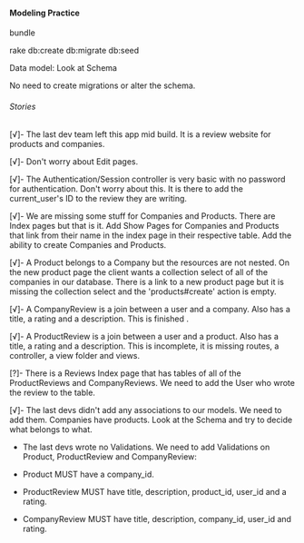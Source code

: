 #### Modeling Practice

bundle

rake db:create db:migrate db:seed

Data model: Look at Schema

No need to create migrations or alter the schema.

###### Stories

[√]- The last dev team left this app mid build. It is a review website for products and companies.

[√]- Don't worry about Edit pages.

[√]- The Authentication/Session controller is very basic with no password for authentication. Don't worry about this. It is there to add the current_user's ID to the review they are writing.

[√]- We are missing some stuff for Companies and Products. There are Index pages but that is it. Add Show Pages for Companies and Products that link from their name in the index page in their respective table. Add the ability to create Companies and Products.

[√]- A Product belongs to a Company but the resources are not nested. On the new product page the client wants a collection select of all of the companies in our database. There is a link to a new product page but it is missing the collection select and the 'products#create' action is empty.

[√]- A CompanyReview is a join between a user and a company. Also has a title, a rating and a description. This is finished .

[√]- A ProductReview is a join between a user and a product. Also has a title, a rating and a description. This is incomplete, it is missing routes, a controller, a view folder and views.

[?]- There is a Reviews Index page that has tables of all of the ProductReviews and CompanyReviews. We need to add the User who wrote the review to the table.

[√]- The last devs didn't add any associations to our models. We need to add them. Companies have products. Look at the Schema and try to decide what belongs to what.

- The last devs wrote no Validations. We need to add Validations on Product, ProductReview and CompanyReview:

-  Product MUST have a company_id.

-  ProductReview MUST have  title, description, product_id, user_id and a rating.

-  CompanyReview MUST have title, description, company_id,  user_id and   rating.
